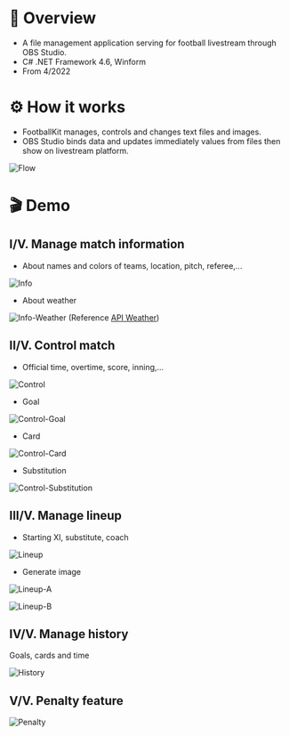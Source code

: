 # 🟰 Overview
* A file management application serving for football livestream through OBS Studio.
* C# .NET Framework 4.6, Winform 
* From 4/2022
# ⚙️ How it works
* FootballKit manages, controls and changes text files and images.
* OBS Studio binds data and updates immediately values from files then show on livestream platform.

![Flow](Demo/Images/Flow.png)
# 🎬 Demo
## I/V. Manage match information
* About names and colors of teams, location, pitch, referee,...

![Info](Demo/Images/Info.png)
* About weather

![Info-Weather](Demo/Images/Info-Weather.png)
(Reference [API Weather](https://openweathermap.org/current))
## II/V. Control match
* Official time, overtime, score, inning,...

![Control](Demo/Images/Control.png)
* Goal

![Control-Goal](Demo/Images/Control-Goal.png)
* Card

![Control-Card](Demo/Images/Control-Card.png)
* Substitution

![Control-Substitution](Demo/Images/Control-Substitution.png)
## III/V. Manage lineup
* Starting XI, substitute, coach

![Lineup](Demo/Images/Lineup.png)
* Generate image

![Lineup-A](Demo/Images/Lineup-A.png)

![Lineup-B](Demo/Images/Lineup-B.png)
## IV/V. Manage history
Goals, cards and time

![History](Demo/Images/History.png)
## V/V. Penalty feature
![Penalty](Demo/Images/Penalty.png)